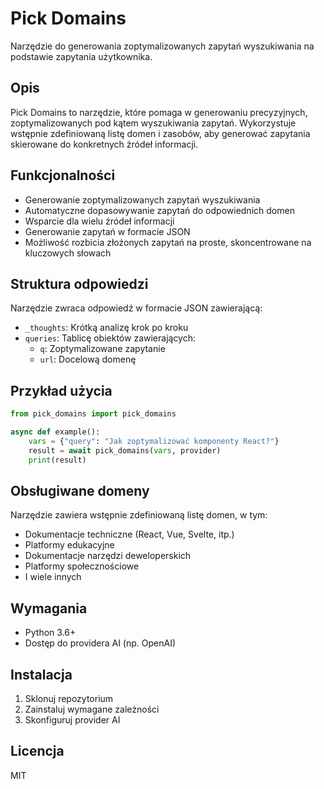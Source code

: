 # Pick Domains

Narzędzie do generowania zoptymalizowanych zapytań wyszukiwania na podstawie zapytania użytkownika.

## Opis

Pick Domains to narzędzie, które pomaga w generowaniu precyzyjnych, zoptymalizowanych pod kątem wyszukiwania zapytań. Wykorzystuje wstępnie zdefiniowaną listę domen i zasobów, aby generować zapytania skierowane do konkretnych źródeł informacji.

## Funkcjonalności

- Generowanie zoptymalizowanych zapytań wyszukiwania
- Automatyczne dopasowywanie zapytań do odpowiednich domen
- Wsparcie dla wielu źródeł informacji
- Generowanie zapytań w formacie JSON
- Możliwość rozbicia złożonych zapytań na proste, skoncentrowane na kluczowych słowach

## Struktura odpowiedzi

Narzędzie zwraca odpowiedź w formacie JSON zawierającą:
- `_thoughts`: Krótką analizę krok po kroku
- `queries`: Tablicę obiektów zawierających:
  - `q`: Zoptymalizowane zapytanie
  - `url`: Docelową domenę

## Przykład użycia

```python
from pick_domains import pick_domains

async def example():
    vars = {"query": "Jak zoptymalizować komponenty React?"}
    result = await pick_domains(vars, provider)
    print(result)
```

## Obsługiwane domeny

Narzędzie zawiera wstępnie zdefiniowaną listę domen, w tym:
- Dokumentacje techniczne (React, Vue, Svelte, itp.)
- Platformy edukacyjne
- Dokumentacje narzędzi deweloperskich
- Platformy społecznościowe
- I wiele innych

## Wymagania

- Python 3.6+
- Dostęp do providera AI (np. OpenAI)

## Instalacja

1. Sklonuj repozytorium
2. Zainstaluj wymagane zależności
3. Skonfiguruj provider AI

## Licencja

MIT 